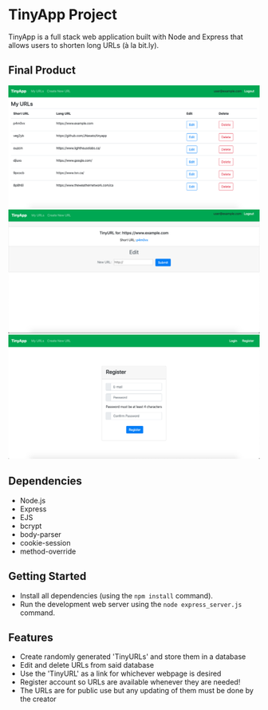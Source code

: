 # TinyApp Project

TinyApp is a full stack web application built with Node and Express that allows users to shorten long URLs (à la bit.ly).

## Final Product

!["Screenshot of main urls page"](https://github.com/JNasato/tinyapp/blob/master/docs/tinyurls-page.png?raw=true)
!["Screenshot of url edit page"](https://github.com/JNasato/tinyapp/blob/master/docs/url-edit-page.png?raw=true)
!["Screenshot of account registery page"](https://github.com/JNasato/tinyapp/blob/master/docs/register-page.png?raw=true)

## Dependencies

- Node.js
- Express
- EJS
- bcrypt
- body-parser
- cookie-session
- method-override

## Getting Started

- Install all dependencies (using the `npm install` command).
- Run the development web server using the `node express_server.js` command.

## Features

- Create randomly generated 'TinyURLs' and store them in a database
- Edit and delete URLs from said database
- Use the 'TinyURL' as a link for whichever webpage is desired
- Register account so URLs are available whenever they are needed!
- The URLs are for public use but any updating of them must be done by the creator